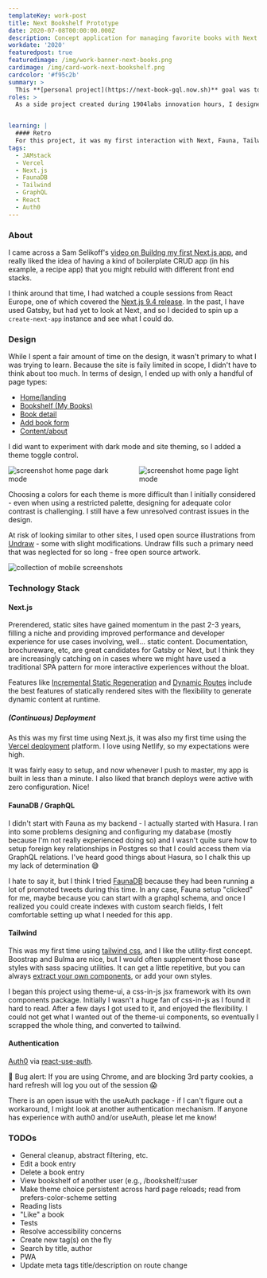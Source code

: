 ```yaml
---
templateKey: work-post
title: Next Bookshelf Prototype
date: 2020-07-08T00:00:00.000Z
description: Concept application for managing favorite books with Next.js, FaunaDB, and Tailwind 
workdate: '2020'
featuredpost: true
featuredimage: /img/work-banner-next-books.png
cardimage: /img/card-work-next-bookshelf.png
cardcolor: '#f95c2b'
summary: >
  This **[personal project](https://next-book-gql.now.sh)** goal was to learn more about [Next.js](https://nextjs.org), [React hooks](https://reactjs.org/docs/hooks-intro.html), and explore serverless backend providers to create a web application to manage and share favorite book titles.
roles: >
  As a side project created during 1904labs innovation hours, I designed, developed, and deployed the Next Bookshelf concept application. 


learning: | 
  #### Retro
  For this project, it was my first interaction with Next, Fauna, Tailwind, and Auth0 - quite a few new tools to take on at once. Although the functionality is not overly-complex, it was enough to familiarize myself with basic concepts and provided the right amount of non-trivial problems to solve. There are still more items on the todo list, but I'm generally happy with how it turned out. 
tags:
  - JAMstack
  - Vercel
  - Next.js
  - FaunaDB
  - Tailwind
  - GraphQL
  - React
  - Auth0
---
```

### About
I came across a Sam Selikoff's [video on Buildng my first Next.js app](https://www.youtube.com/watch?v=Z0FUBQPXHMA), and really liked the idea of having a kind of boilerplate CRUD app (in his example, a recipe app) that you might rebuild with different front end stacks.   

I think around that time, I had watched a couple sessions from React Europe, one of which covered the [Next.js 9.4 release](https://www.youtube.com/watch?v=UD98x-2mido). In the past, I have used Gatsby, but had yet to look at Next, and so I decided to spin up a `create-next-app` instance and see what I could do.

### Design
While I spent a fair amount of time on the design, it wasn't primary to what I was trying to learn. Because the site is faily limited in scope, I didn't have to think about too much. In terms of design, I ended up with only a handful of page types:
 - [Home/landing](https://book-next-gql.now.sh)
 - [Bookshelf (My Books)](https://book-next-gql.now.sh/bookshelf)
 - [Book detail](https://book-next-gql.now.sh/book/266501747202064916) 
 - [Add book form](https://book-next-gql.now.sh/add)
 - [Content/about](https://book-next-gql.now.sh/about) 

I did want to experiment with dark mode and site theming, so I added a theme toggle control.

<div class="columns is-centered has-margin-top-32">
  <div class="column is-6 has-text-centered">
    <img class="img" srcset="/img/card-next-home-dark.jpg" alt="screenshot home page dark mode" />
  </div>
  <div class="column is-6 has-text-centered">
    <img class="img" srcset="/img/card-next-home-light.jpg" alt="screenshot home page light mode" />
  </div>
</div>

Choosing a colors for each theme is more difficult than I initially considered - even when using a restricted palette, designing for adequate color contrast is challenging. I still have a few unresolved contrast issues in the design. 

At risk of looking similar to other sites, I used open source illustrations from [Undraw](https://undraw.co) - some with slight modifications. Undraw fills such a primary need that was neglected for so long - free open source artwork.  

<div class="columns is-centered has-margin-top-32">
  <div class="column is-12 has-text-centered">
    <img class="img" srcset="/img/card-next-mobile.jpg" alt="collection of mobile screenshots" />
  </div>
</div>





### Technology Stack

#### Next.js
Prerendered, static sites have gained momentum in the past 2-3 years, filling a niche and providing improved performance and developer experience for use cases involving, well... static content. Documentation, brochureware, etc, are great candidates for Gatsby or Next, but I think they are increasingly catching on in cases where we might have used a traditional SPA pattern for more interactive experiences without the bloat.   

Features like [Incremental Static Regeneration](https://nextjs.org/blog/next-9-4#incremental-static-regeneration-beta) and [Dynamic Routes](https://nextjs.org/docs/routing/dynamic-routes) include the best features of statically rendered sites with the flexibility to generate dynamic content at runtime.

##### (Continuous) Deployment
As this was my first time using Next.js, it was also my first time using the [Vercel deployment](https://vercel.com/) platform. I love using Netlify, so my expectations were high.   

It was fairly easy to setup, and now whenever I push to master, my app is built in less than a minute. I also liked that branch deploys were active with zero configuration. Nice! 

#### FaunaDB / GraphQL
I didn't start with Fauna as my backend - I actually started with Hasura. I ran into some problems designing and configuring my database (mostly because I'm not really experienced doing so) and I wasn't quite sure how to setup foreign key relationships in Postgres so that I could access them via GraphQL relations. I've heard good things about Hasura, so I chalk this up my lack of determination 😅   

I hate to say it, but I think I tried [FaunaDB](https://fauna.com/) because they had been running a lot of promoted tweets during this time. In any case, Fauna setup "clicked" for me, maybe because you can start with a graphql schema, and once I realized you could create indexes with custom search fields, I felt comfortable setting up what I needed for this app.

#### Tailwind
This was my first time using [tailwind css](https://tailwindcss.com/), and I like the utility-first concept. Boostrap and Bulma are nice, but I would often supplement those base styles with sass spacing utilities. It can get a little repetitive, but you can always [extract your own components](https://tailwindcss.com/docs/extracting-components/), or add your own styles.   

I began this project using theme-ui, a css-in-js jsx framework with its own components package. Initially I wasn't a huge fan of css-in-js as I found it hard to read. After a few days I got used to it, and enjoyed the flexibility. I could not get what I wanted out of the theme-ui components, so eventually I scrapped the whole thing, and converted to tailwind.

#### Authentication
[Auth0](https://auth0.com) via [react-use-auth](https://github.com/Swizec/useAuth).   

🚨 Bug alert: If you are using Chrome, and are blocking 3rd party cookies, a hard refresh will log you out of the session 😱   

There is an open issue with the useAuth package - if I can't figure out a workaround, I might look at another authentication mechanism. If anyone has experience with auth0 and/or useAuth, please let me know!

### TODOs
- General cleanup, abstract filtering, etc.
- Edit a book entry
- Delete a book entry
- View bookshelf of another user (e.g., /bookshelf/:user
- Make theme choice persistent across hard page reloads; read from prefers-color-scheme setting
- Reading lists
- "Like" a book
- Tests
- Resolve accessibility concerns
- Create new tag(s) on the fly
- Search by title, author
- PWA
- Update meta tags title/description on route change 
